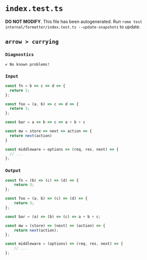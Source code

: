 # `index.test.ts`

**DO NOT MODIFY**. This file has been autogenerated. Run `rome test internal/formatter/index.test.ts --update-snapshots` to update.

## `arrow > currying`

### `Diagnostics`

```
✔ No known problems!

```

### `Input`

```js
const fn = b => c => d => {
  return 3;
};

const foo = (a, b) => c => d => {
  return 3;
};

const bar = a => b => c => a + b + c

const mw = store => next => action => {
  return next(action)
}

const middleware = options => (req, res, next) => {
  // ...
};
```

### `Output`

```js
const fn = (b) => (c) => (d) => {
	return 3;
};

const foo = (a, b) => (c) => (d) => {
	return 3;
};

const bar = (a) => (b) => (c) => a + b + c;

const mw = (store) => (next) => (action) => {
	return next(action);
};

const middleware = (options) => (req, res, next) => {
	// ...
};

```
